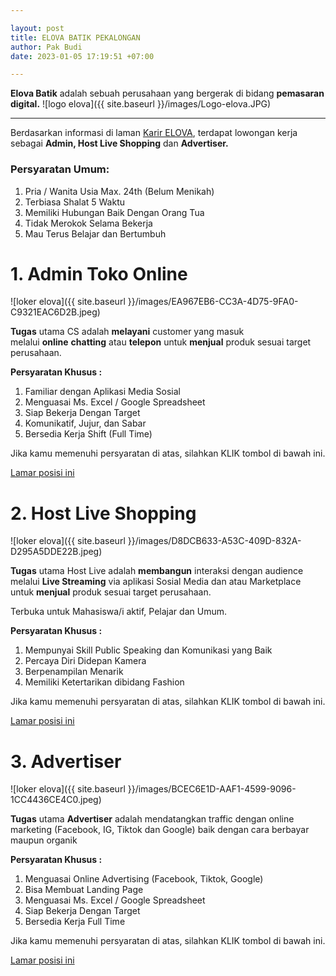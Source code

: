 ```yaml
---

layout: post
title: ELOVA BATIK PEKALONGAN
author: Pak Budi
date: 2023-01-05 17:19:51 +07:00

---
```


**Elova Batik** adalah sebuah perusahaan yang bergerak di bidang **pemasaran digital.**
![logo elova]({{ site.baseurl }}/images/Logo-elova.JPG)

---

Berdasarkan informasi di laman [Karir ELOVA](https://elovabatik.com/karir/), terdapat lowongan kerja sebagai **Admin, Host Live Shopping** dan **Advertiser.**

### Persyaratan Umum:

1. Pria / Wanita Usia Max. 24th (Belum Menikah)
2. Terbiasa Shalat 5 Waktu
3. Memiliki Hubungan Baik Dengan Orang Tua
4. Tidak Merokok Selama Bekerja
5. Mau Terus Belajar dan Bertumbuh

# 1. Admin Toko Online

![loker elova]({{ site.baseurl }}/images/EA967EB6-CC3A-4D75-9FA0-C9321EAC6D2B.jpeg)

**Tugas** utama CS adalah **melayani** customer yang masuk melalui **online** **chatting** atau **telepon** untuk **menjual** produk sesuai target perusahaan.

**Persyaratan Khusus :**

1. Familiar dengan Aplikasi Media Sosial
2. Menguasai Ms. Excel / Google Spreadsheet
3. Siap Bekerja Dengan Target
4. Komunikatif, Jujur, dan Sabar
5. Bersedia Kerja Shift (Full Time)

Jika kamu memenuhi persyaratan di atas, silahkan KLIK tombol di bawah ini.

<div class="apply"><a href="https://docs.google.com/forms/d/e/1FAIpQLSeoz-ABWKG4ry30EK7zxcfEoxydgnkeuFngWdBr4fxJzojOQw/viewform?usp=sf_link">Lamar posisi ini</a></div>

# 2. Host Live Shopping

![loker elova]({{ site.baseurl }}/images/D8DCB633-A53C-409D-832A-D295A5DDE22B.jpeg)

**Tugas** utama Host Live adalah **membangun** interaksi dengan audience melalui **Live Streaming** via aplikasi Sosial Media dan atau Marketplace untuk **menjual** produk sesuai target perusahaan.

Terbuka untuk Mahasiswa/i aktif, Pelajar dan Umum.

**Persyaratan Khusus :**

1. Mempunyai Skill Public Speaking dan Komunikasi yang Baik
2. Percaya Diri Didepan Kamera
3. Berpenampilan Menarik
4. Memiliki Ketertarikan dibidang Fashion

Jika kamu memenuhi persyaratan di atas, silahkan KLIK tombol di bawah ini.

<div class="apply"><a href="https://docs.google.com/forms/d/e/1FAIpQLSe0h5wVt61a3efpSGrsQs4rkxSbehGZC3ixoKRQ4ve6flDUCA/viewform?usp=sf_link">Lamar posisi ini</a></div>

# 3. Advertiser

![loker elova]({{ site.baseurl }}/images/BCEC6E1D-AAF1-4599-9096-1CC4436CE4C0.jpeg)

**Tugas** utama **Advertiser** adalah mendatangkan traffic dengan online marketing (Facebook, IG, Tiktok dan Google) baik dengan cara berbayar maupun organik

**Persyaratan Khusus :**

1. Menguasai Online Advertising (Facebook, Tiktok, Google)
2. Bisa Membuat Landing Page
3. Menguasai Ms. Excel / Google Spreadsheet
4. Siap Bekerja Dengan Target
5. Bersedia Kerja Full Time

Jika kamu memenuhi persyaratan di atas, silahkan KLIK tombol di bawah ini.

<div class="apply"><a href="https://docs.google.com/forms/d/e/1FAIpQLSffFrYT0trhfLnlrUtg_pLxkaqmRO3QcFjS-8jY6eIZvWRZBQ/viewform?usp=sf_link">Lamar posisi ini</a></div>
